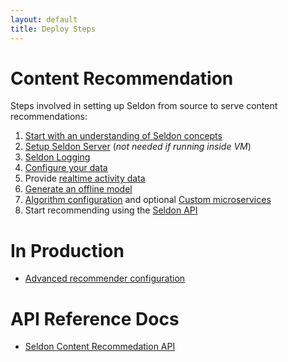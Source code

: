 ```yaml
---
layout: default
title: Deploy Steps
---
```


# Content Recommendation

Steps involved in setting up Seldon from source to serve content recommendations:

 1. [Start with an understanding of Seldon concepts](/concepts.html)
 1. [Setup Seldon Server](/seldon-server-setup.html) (*not needed if running inside VM*)
 1. [Seldon Logging](/seldon-logging.html)
 1. [Configure your data](/item-recommendation-data.html)
 1. Provide [realtime activity data](/realtime-activity-data.html)
 1. [Generate an offline model](/offline-models.html)
 1. [Algorithm configuration](/runtime-recommendation.html) and optional [Custom microservices](pluggable-recommendation-algorithms.html) 
 1. Start recommending using the [Seldon API](api.html)

# In Production

 * [Advanced recommender configuration](advanced-recommender-config.html)

# API Reference Docs

 * [Seldon Content Recommedation API](/api.html)

